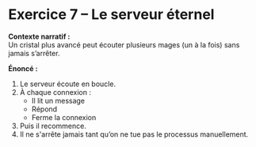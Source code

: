 # Exercice 7 – Le serveur éternel

**Contexte narratif :**  
Un cristal plus avancé peut écouter plusieurs mages (un à la fois) sans jamais s’arrêter.

**Énoncé :**  
1. Le serveur écoute en boucle.  
2. À chaque connexion :
   - Il lit un message  
   - Répond  
   - Ferme la connexion  
3. Puis il recommence.  
4. Il ne s'arrête jamais tant qu’on ne tue pas le processus manuellement.

